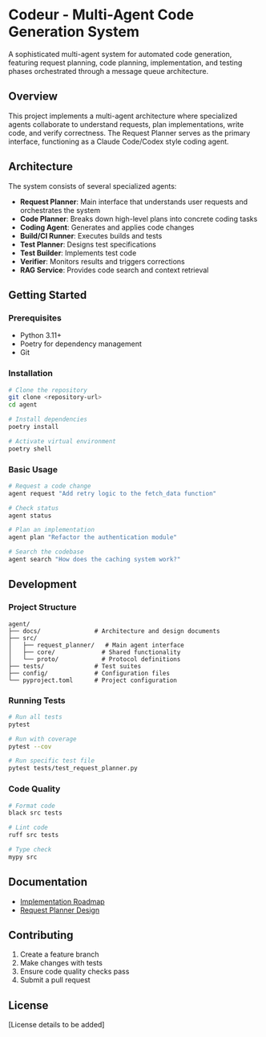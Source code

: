 # Codeur - Multi-Agent Code Generation System

A sophisticated multi-agent system for automated code generation, featuring request planning, code planning, implementation, and testing phases orchestrated through a message queue architecture.

## Overview

This project implements a multi-agent architecture where specialized agents collaborate to understand requests, plan implementations, write code, and verify correctness. The Request Planner serves as the primary interface, functioning as a Claude Code/Codex style coding agent.

## Architecture

The system consists of several specialized agents:

- **Request Planner**: Main interface that understands user requests and orchestrates the system
- **Code Planner**: Breaks down high-level plans into concrete coding tasks
- **Coding Agent**: Generates and applies code changes
- **Build/CI Runner**: Executes builds and tests
- **Test Planner**: Designs test specifications
- **Test Builder**: Implements test code
- **Verifier**: Monitors results and triggers corrections
- **RAG Service**: Provides code search and context retrieval

## Getting Started

### Prerequisites

- Python 3.11+
- Poetry for dependency management
- Git

### Installation

```bash
# Clone the repository
git clone <repository-url>
cd agent

# Install dependencies
poetry install

# Activate virtual environment
poetry shell
```

### Basic Usage

```bash
# Request a code change
agent request "Add retry logic to the fetch_data function"

# Check status
agent status

# Plan an implementation
agent plan "Refactor the authentication module"

# Search the codebase
agent search "How does the caching system work?"
```

## Development

### Project Structure

```
agent/
├── docs/               # Architecture and design documents
├── src/
│   ├── request_planner/   # Main agent interface
│   ├── core/             # Shared functionality
│   └── proto/            # Protocol definitions
├── tests/              # Test suites
├── config/             # Configuration files
└── pyproject.toml      # Project configuration
```

### Running Tests

```bash
# Run all tests
pytest

# Run with coverage
pytest --cov

# Run specific test file
pytest tests/test_request_planner.py
```

### Code Quality

```bash
# Format code
black src tests

# Lint code
ruff src tests

# Type check
mypy src
```

## Documentation

- [Implementation Roadmap](docs/IMPLEMENTATION_ROADMAP.md)
- [Request Planner Design](docs/REQUEST_PLANNER_DESIGN.md)

## Contributing

1. Create a feature branch
2. Make changes with tests
3. Ensure code quality checks pass
4. Submit a pull request

## License

[License details to be added]